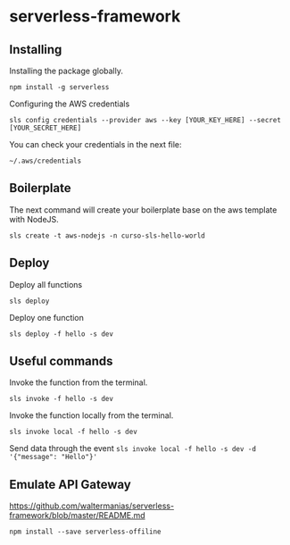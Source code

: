# serverless-framework

## Installing

Installing the package globally.

`npm install -g serverless`

Configuring the AWS credentials

`sls config credentials --provider aws --key [YOUR_KEY_HERE] --secret [YOUR_SECRET_HERE]`

You can check your credentials in the next file:

`~/.aws/credentials`

## Boilerplate

The next command will create your boilerplate base on the aws template with NodeJS.

`sls create -t aws-nodejs -n curso-sls-hello-world`

## Deploy

Deploy all functions

`sls deploy`

Deploy one function

`sls deploy -f hello -s dev`

## Useful commands

Invoke the function from the terminal.

`sls invoke -f hello -s dev`

Invoke the function locally from the terminal.

`sls invoke local -f hello -s dev`

Send data through the event
`sls invoke local -f hello -s dev -d '{"message": "Hello"}'`

## Emulate API Gateway

https://github.com/waltermanias/serverless-framework/blob/master/README.md

`npm install --save serverless-offiline`
